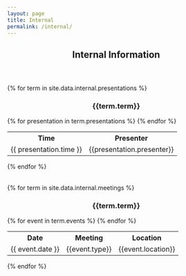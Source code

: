 ```yaml
---
layout: page
title: Internal
permalink: /internal/
---
```



  <header class="post-header">
    <h2 class="post-title">Internal Information</h2>
  </header> 
{% for term in site.data.internal.presentations %}
<div class ="row">

<div style="text-align:center">
<h3>{{term.term}}</h3>
</div>
</div>

<table class="table table-striped table-hover">
<tr>
    <th> Time </th> <th> Presenter</th> 
</tr>
{% for presentation in term.presentations %}
    <tr>
        <td> {{ presentation.time }}  </td>
        <td> 
           {{presentation.presenter}}
        </td>
    </tr>
{% endfor %}
</table>
{% endfor %}

<style>
#pubTable_filter{
    display:none;
}
</style>

<table id="pubTable" class="table table-hover"></table>



{% for term in site.data.internal.meetings %}
<div class ="row">

<div style="text-align:center">
<h3>{{term.term}}</h3>
</div>
</div>

<table class="table table-striped table-hover">
<tr>
    <th> Date</th> <th> Meeting</th> <th> Location </th>
</tr>
{% for event in term.events %}
    <tr>
        <td> {{ event.date }}  </td>
        <td> 
           {{event.type}}
        </td>
        <td> {{event.location}} </td>
    </tr>
{% endfor %}
</table>
{% endfor %}

<style>
#pubTable_filter{
    display:none;
}
</style>

<table id="pubTable" class="table table-hover"></table>



